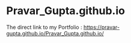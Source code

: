 # Pravar_Gupta.github.io

The direct link to my Portfolio : https://pravar-gupta.github.io/Pravar_Gupta.github.io/
